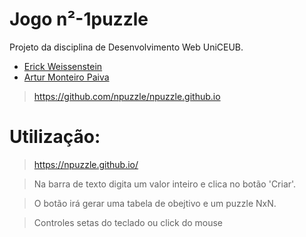 # Jogo n²-1puzzle
Projeto da disciplina de Desenvolvimento Web UniCEUB.


- [Erick Weissenstein](https://github.com/erickw95)
- [Artur Monteiro Paiva](https://github.com/arturmntr)
>https://github.com/npuzzle/npuzzle.github.io

# Utilização:
>https://npuzzle.github.io/

>Na barra de texto digita um valor inteiro e clica no botão 'Criar'.

>O botão irá gerar uma tabela de obejtivo e um puzzle NxN.

>Controles setas do teclado ou click do mouse
